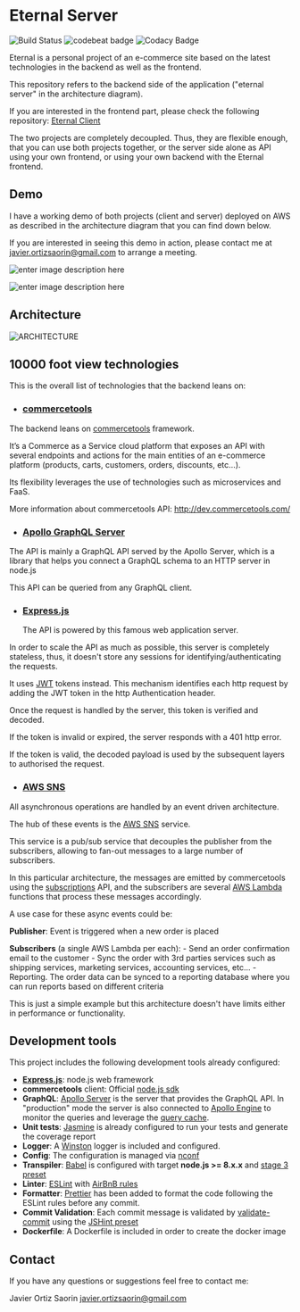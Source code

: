 # Eternal Server

![Build Status](https://api.travis-ci.org/jortizsao/eternal-server.svg?branch=master)
![codebeat badge](https://codebeat.co/badges/da34b901-773d-4a9e-b25d-83c1340619cb)
![Codacy Badge](https://api.codacy.com/project/badge/Grade/c5637197400e4cb8b784761415601136)

Eternal is a personal project of an e-commerce site based on the latest technologies in the backend as well as the frontend.

This repository refers to the backend side of the application ("eternal server" in the architecture diagram).

If you are interested in the frontend part, please check the following repository: [Eternal Client](https://github.com/jortizsao/eternal-client)

The two projects are completely decoupled. Thus, they are flexible enough, that you can use both projects together, or the server side alone as API using your own frontend, or using your own backend with the Eternal frontend.

## Demo

I have a working demo of both projects (client and server) deployed on AWS as described in the architecture diagram that you can find down below.

If you are interested in seeing this demo in action, please contact me at javier.ortizsaorin@gmail.com to arrange a meeting.

![enter image description here](https://s3.amazonaws.com/eternal-architecture/eternal5.gif)

![enter image description here](https://s3.amazonaws.com/eternal-architecture/eternal2.gif)

## Architecture

![ARCHITECTURE](https://s3.amazonaws.com/eternal-architecture/eternal-architecture.png)

## 10000 foot view technologies

This is the overall list of technologies that the backend leans on:

* ### [commercetools](https://commercetools.com)

The backend leans on [commercetools](https://commercetools.com) framework.

It’s a Commerce as a Service cloud platform that exposes an API with several endpoints and actions for the main entities of an e-commerce platform (products, carts, customers, orders, discounts, etc…).

Its flexibility leverages the use of technologies such as microservices and FaaS.

More information about commercetools API: http://dev.commercetools.com/

* ### [Apollo GraphQL Server](https://www.apollographql.com/docs/apollo-server/)

The API is mainly a GraphQL API served by the Apollo Server, which is a library that helps you connect a GraphQL schema to an HTTP server in node.js

This API can be queried from any GraphQL client.

* ### [Express.js](http://expressjs.com/)
  The API is powered by this famous web application server.

In order to scale the API as much as possible, this server is completely stateless, thus, it doesn't store any sessions for identifying/authenticating the requests.

It uses [JWT](https://jwt.io/) tokens instead. This mechanism identifies each http request by adding the JWT token in the http Authentication header.

Once the request is handled by the server, this token is verified and decoded.

If the token is invalid or expired, the server responds with a 401 http error.

If the token is valid, the decoded payload is used by the subsequent layers to authorised the request.

* ### [AWS SNS](https://aws.amazon.com/sns/)

All asynchronous operations are handled by an event driven architecture.

The hub of these events is the [AWS SNS](https://aws.amazon.com/sns/) service.

This service is a pub/sub service that decouples the publisher from the subscribers, allowing to fan-out messages to a large number of subscribers.

In this particular architecture, the messages are emitted by commercetools using the [subscriptions](https://docs.commercetools.com/http-api-projects-subscriptions.html) API, and the subscribers are several [AWS Lambda](https://aws.amazon.com/lambda/) functions that process these messages accordingly.

A use case for these async events could be:

**Publisher**:
Event is triggered when a new order is placed

**Subscribers** (a single AWS Lambda per each): - Send an order confirmation email to the customer - Sync the order with 3rd parties services such as shipping services, marketing services, accounting services, etc... - Reporting. The order data can be synced to a reporting database where you can run reports based on different criteria

This is just a simple example but this architecture doesn't have limits either in performance or functionality.

## Development tools

This project includes the following development tools already configured:

* **[Express.js](http://expressjs.com/)**: node.js web framework
* **commercetools** client: Official [ node.js sdk](https://commercetools.github.io/nodejs)
* **GraphQL**: [Apollo Server](https://www.apollographql.com/docs/apollo-server/) is the server that provides the GraphQL API. In "production" mode the server is also connected to [Apollo Engine](https://www.apollographql.com/engine) to monitor the queries and leverage the [query cache](https://www.apollographql.com/docs/engine/caching.html).
* **Unit tests**: [Jasmine](https://github.com/jasmine/jasmine) is already configured to run your tests and generate the coverage report
* **Logger**: A [Winston](https://github.com/winstonjs/winston) logger is included and configured.
* **Config**: The configuration is managed via [nconf](https://github.com/indexzero/nconf)
* **Transpiler**: [Babel](https://babeljs.io/) is configured with target **node.js >= 8.x.x** and [stage 3 preset](https://babeljs.io/docs/plugins/preset-stage-3/)
* **Linter**: [ESLint](https://eslint.org/) with [AirBnB rules](https://github.com/airbnb/javascript)
* **Formatter**: [Prettier](https://github.com/prettier/prettier) has been added to format the code following the ESLint rules before any commit.
* **Commit Validation**: Each commit message is validated by [validate-commit](https://github.com/willsoto/validate-commit) using the [JSHint preset](https://github.com/willsoto/validate-commit/blob/master/conventions/jshint.md)
* **Dockerfile**: A Dockerfile is included in order to create the docker image

## Contact

If you have any questions or suggestions feel free to contact me:

Javier Ortiz Saorin javier.ortizsaorin@gmail.com
